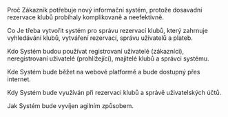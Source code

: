 Proč
Zákazník potřebuje nový informační systém, protože dosavadní rezervace klubů probíhaly komplikovaně a neefektivně.

Co
Je třeba vytvořit systém pro správu rezervací klubů, který zahrnuje vyhledávání klubů, vytváření rezervací, správu uživatelů a plateb.

Kdo
Systém budou používat registrovaní uživatelé (zákazníci), neregistrovaní uživatelé (prohlížející), majitelé klubů a správci systému.

Kde
Systém bude běžet na webové platformě a bude dostupný přes internet.

Kdy
Systém bude využíván při rezervaci klubů a správě uživatelských účtů.

Jak
Systém bude vyvíjen agilním způsobem.
